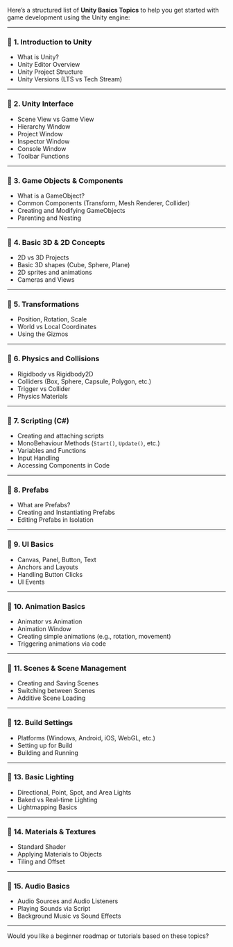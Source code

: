 Here’s a structured list of **Unity Basics Topics** to help you get started with game development using the Unity engine:

---

### 🔹 **1. Introduction to Unity**

* What is Unity?
* Unity Editor Overview
* Unity Project Structure
* Unity Versions (LTS vs Tech Stream)

---

### 🔹 **2. Unity Interface**

* Scene View vs Game View
* Hierarchy Window
* Project Window
* Inspector Window
* Console Window
* Toolbar Functions

---

### 🔹 **3. Game Objects & Components**

* What is a GameObject?
* Common Components (Transform, Mesh Renderer, Collider)
* Creating and Modifying GameObjects
* Parenting and Nesting

---

### 🔹 **4. Basic 3D & 2D Concepts**

* 2D vs 3D Projects
* Basic 3D shapes (Cube, Sphere, Plane)
* 2D sprites and animations
* Cameras and Views

---

### 🔹 **5. Transformations**

* Position, Rotation, Scale
* World vs Local Coordinates
* Using the Gizmos

---

### 🔹 **6. Physics and Collisions**

* Rigidbody vs Rigidbody2D
* Colliders (Box, Sphere, Capsule, Polygon, etc.)
* Trigger vs Collider
* Physics Materials

---

### 🔹 **7. Scripting (C#)**

* Creating and attaching scripts
* MonoBehaviour Methods (`Start()`, `Update()`, etc.)
* Variables and Functions
* Input Handling
* Accessing Components in Code

---

### 🔹 **8. Prefabs**

* What are Prefabs?
* Creating and Instantiating Prefabs
* Editing Prefabs in Isolation

---

### 🔹 **9. UI Basics**

* Canvas, Panel, Button, Text
* Anchors and Layouts
* Handling Button Clicks
* UI Events

---

### 🔹 **10. Animation Basics**

* Animator vs Animation
* Animation Window
* Creating simple animations (e.g., rotation, movement)
* Triggering animations via code

---

### 🔹 **11. Scenes & Scene Management**

* Creating and Saving Scenes
* Switching between Scenes
* Additive Scene Loading

---

### 🔹 **12. Build Settings**

* Platforms (Windows, Android, iOS, WebGL, etc.)
* Setting up for Build
* Building and Running

---

### 🔹 **13. Basic Lighting**

* Directional, Point, Spot, and Area Lights
* Baked vs Real-time Lighting
* Lightmapping Basics

---

### 🔹 **14. Materials & Textures**

* Standard Shader
* Applying Materials to Objects
* Tiling and Offset

---

### 🔹 **15. Audio Basics**

* Audio Sources and Audio Listeners
* Playing Sounds via Script
* Background Music vs Sound Effects

---

Would you like a beginner roadmap or tutorials based on these topics?
